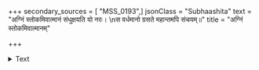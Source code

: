 +++
secondary_sources = [ "MSS_0193",]
jsonClass = "Subhaashita"
text = "अग्निं स्तोकमिवात्मानं संधुक्षयति यो नरः।  \nस वर्धमानो ग्रसते महान्तमपि संचयम्॥"
title = "अग्निं स्तोकमिवात्मानम्"

+++

<details><summary>Text</summary>

अग्निं स्तोकमिवात्मानं संधुक्षयति यो नरः।  
स वर्धमानो ग्रसते महान्तमपि संचयम्॥
</details>

